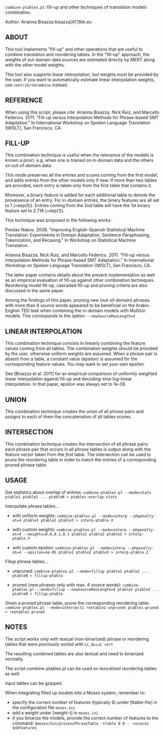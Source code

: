 `combine-ptables.pl`: fill-up and other techniques of translation models combination.

Author: 
Arianna Bisazza bisazza[AT]fbk.eu

ABOUT
-----
This tool implements "fill-up" and other operations that are useful to combine translation and reordering tables.
In the "fill-up" approach, the weights of out-domain data sources are estimated directly by MERT along with the 
other model weights.

This tool also supports linear interpolation, but weights must be provided by the user.
If you want to automatically estimate linear interpolation weights, use `contrib/tmcombine` instead.


REFERENCE
---------
When using this script, please cite: 
Arianna Bisazza, Nick Ruiz, and Marcello Federico. 2011. 
"Fill-up versus Interpolation Methods for Phrase-based SMT Adaptation."
In International Workshop on Spoken Language Translation (IWSLT), San Francisco, CA.


FILL-UP
-------

This combination technique is useful when the relevance of the models is known a priori,
e.g. when one is trained on in-domain data and the others on out-of-domain data.

This mode preserves all the entries and scores coming from the first model, and adds
entries from the other models only if new.
If more than two tables are provided, each entry is taken only from the first table 
that contains it.

Moreover, a binary feature is added for each additional table to denote the provenance
of an entry. For in-domain entries, the binary features are all set to 1 (=exp(0)).
Entries coming from the 2nd table will have the 1st binary feature set to 2.718 (=exp(1)).

This technique was proposed in the following works:

Preslav Nakov. 2008. 
"Improving English-Spanish Statistical Machine Translation: Experiments in Domain 
Adaptation, Sentence Paraphrasing, Tokenization, and Recasing."
In Workshop on Statistical Machine Translation.

Arianna Bisazza, Nick Ruiz, and Marcello Federico. 2011. 
"Fill-up versus Interpolation Methods for Phrase-based SMT Adaptation."
In International Workshop on Spoken Language Translation (IWSLT), San Francisco, CA.

The latter paper contains details about the present implementation as well as an empirical
evaluation of fill-up against other combination techniques.
Reordering model fill-up, cascaded fill-up and pruning criteria are also discussed in the 
same paper.

Among the findings of this paper, pruning new (out-of-domain) phrases with more than 4
source words appeared to be beneficial on the Arabic-English TED task when combining the
in-domain models with MultiUn models.
This corresponds to the option:
   `--newSourceMaxLength=4`


LINEAR INTERPOLATION
--------------------

This combination technique consists in linearly combining the feature values coming
from all tables. The combination weights should be provided by the user, otherwise
uniform weights are assumed.
When a phrase pair is absent from a table, a constant value (epsilon) is assumed for 
the corresponding feature values. You may want to set your own epsilon.

See [Bisazza et al. 2011] for an empirical comparison of uniformly weighted linear 
interpolation against fill-up and decoding-time log-linear interpolation. In that paper, 
epsilon was always set to 1e-06.


UNION
-----

This combination technique creates the union of all phrase pairs and assigns to each
of them the concatenation of all tables scores. 


INTERSECTION
------------

This combination technique creates the intersection of all phrase pairs: each phrase 
pair that occurs in all phrase tables is output along with the feature vector taken 
from the *first* table.
The intersection can be used to prune the reordering table in order to match the 
entries of a corresponding pruned phrase table.


USAGE
-----

Get statistics about overlap of entries:
    `combine-ptables.pl --mode=stats ptable1 ptable2 ... ptableN > ptables-overlap-stats`

Interpolate phrase tables...
- with uniform weights:
    `combine-ptables.pl --mode=interp --phpenalty-at=4 ptable1 ptable2 ptable3 > interp-ptable.X`

- with custom weights:
    `combine-ptables.pl --mode=interp --phpenalty-at=4 --weights=0.8,0.1,0.1 ptable1 ptable2 ptable3 > interp-ptable.Y`

- with custom epsilon:
    `combine-ptables.pl --mode=interp --phpenalty-at=4 --epsilon=1e-05 ptable1 ptable2 ptable3 > interp-ptable.Z`


Fillup phrase tables...
- unpruned:
    `combine-ptables.pl --mode=fillup ptable1 ptable2 ... ptableN > fillup-ptable`

- pruned (new phrases only with max. 4 source words):
    `combine-ptables.pl --mode=fillup --newSourceMaxLength=4 ptable1 ptable2 ... ptableN > fillup-ptable`


Given a pruned phrase table, prune the corresponding reordering table:
    `combine-ptables.pl --mode=intersect1 reotable1-unpruned ptable1-pruned > reotable1-pruned`


NOTES
-----

The script works only with textual (non-binarized) phrase or reordering tables 
that were *previously sorted* with `LC_ALL=C sort`

The resulting combined tables are also textual and need to binarized normally.

The script combine-ptables.pl can be used on lexicalized reordering tables as well.

Input tables can be gzipped.

When integrating filled up models into a Moses system, remember to:
 - specify the correct number of features (typically 6) under [ttable-file] in the configuration file `moses.ini`
 - add a weight under [weight-t] in `moses.ini`
 - if you binarize the models, provide the correct number of features to the command:
    `$moses/bin/processPhraseTable -ttable 0 0 - -nscores $nbFeatures`

